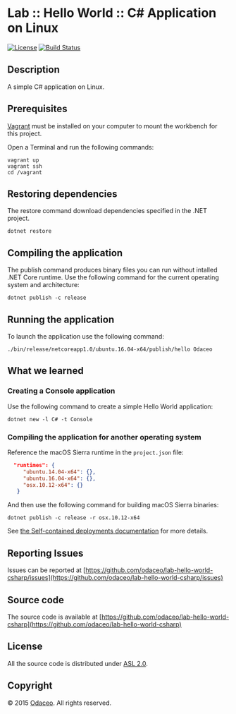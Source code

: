# Lab :: Hello World :: C# Application on Linux

[![License](https://img.shields.io/github/license/odaceo/lab-hello-world-csharp.svg)](LICENSE)
[![Build Status](https://travis-ci.org/odaceo/lab-hello-world-csharp.svg)](https://travis-ci.org/odaceo/lab-hello-world-csharp)

## Description

A simple C# application on Linux.

## Prerequisites

[Vagrant](https://www.vagrantup.com/downloads.html) must be installed on your 
computer to mount the workbench for this project.

Open a Terminal and run the following commands:

```shell
vagrant up
vagrant ssh
cd /vagrant
```

## Restoring dependencies

The restore command download dependencies specified in the .NET project.

``` shell
dotnet restore
```

## Compiling the application

The publish command produces binary files you can run without intalled .NET Core runtime.
Use the following command for the current operating system and architecture:

``` shell
dotnet publish -c release
```

## Running the application

To launch the application use the following command:

``` shell
./bin/release/netcoreapp1.0/ubuntu.16.04-x64/publish/hello Odaceo
```

## What we learned

### Creating a Console application

Use the following command to create a simple Hello World application:

``` shell
dotnet new -l C# -t Console
```

### Compiling the application for another operating system

Reference the macOS Sierra runtime in the `project.json` file:

``` json
  "runtimes": {
     "ubuntu.14.04-x64": {},
     "ubuntu.16.04-x64": {},
     "osx.10.12-x64": {}    
   }
```

And then use the following command for building macOS Sierra binaries:

``` shell
dotnet publish -c release -r osx.10.12-x64
```

See [the Self-contained deployments documentation](https://docs.microsoft.com/en-us/dotnet/articles/core/deploying/index#self-contained-deployments-scd) for more details.

## Reporting Issues

Issues can be reported at [https://github.com/odaceo/lab-hello-world-csharp/issues](https://github.com/odaceo/lab-hello-world-csharp/issues)

## Source code

The source code is available at [https://github.com/odaceo/lab-hello-world-csharp](https://github.com/odaceo/lab-hello-world-csharp)

## License

All the source code is distributed under [ASL 2.0](LICENSE).

## Copyright

© 2015 [Odaceo](http://odaceo.ch). All rights reserved.
